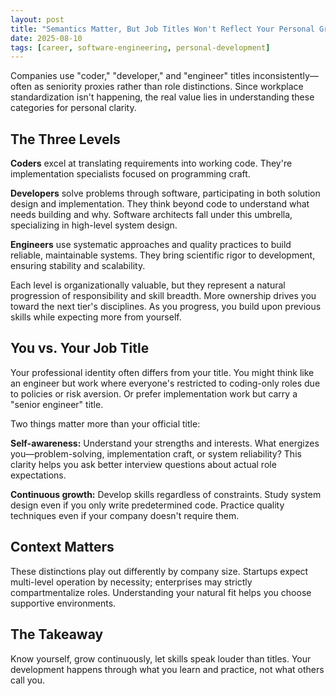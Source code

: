```yaml
---
layout: post
title: "Semantics Matter, But Job Titles Won't Reflect Your Personal Growth"
date: 2025-08-10
tags: [career, software-engineering, personal-development]
---
```


Companies use "coder," "developer," and "engineer" titles inconsistently—often as seniority proxies rather than role distinctions. Since workplace standardization isn't happening, the real value lies in understanding these categories for personal clarity.

## The Three Levels

**Coders** excel at translating requirements into working code. They're implementation specialists focused on programming craft.

**Developers** solve problems through software, participating in both solution design and implementation. They think beyond code to understand what needs building and why. Software architects fall under this umbrella, specializing in high-level system design.

**Engineers** use systematic approaches and quality practices to build reliable, maintainable systems. They bring scientific rigor to development, ensuring stability and scalability.

Each level is organizationally valuable, but they represent a natural progression of responsibility and skill breadth. More ownership drives you toward the next tier's disciplines. As you progress, you build upon previous skills while expecting more from yourself.

## You vs. Your Job Title

Your professional identity often differs from your title. You might think like an engineer but work where everyone's restricted to coding-only roles due to policies or risk aversion. Or prefer implementation work but carry a "senior engineer" title.

Two things matter more than your official title:

**Self-awareness:** Understand your strengths and interests. What energizes you—problem-solving, implementation craft, or system reliability? This clarity helps you ask better interview questions about actual role expectations.

**Continuous growth:** Develop skills regardless of constraints. Study system design even if you only write predetermined code. Practice quality techniques even if your company doesn't require them.

## Context Matters

These distinctions play out differently by company size. Startups expect multi-level operation by necessity; enterprises may strictly compartmentalize roles. Understanding your natural fit helps you choose supportive environments.

## The Takeaway

Know yourself, grow continuously, let skills speak louder than titles. Your development happens through what you learn and practice, not what others call you.